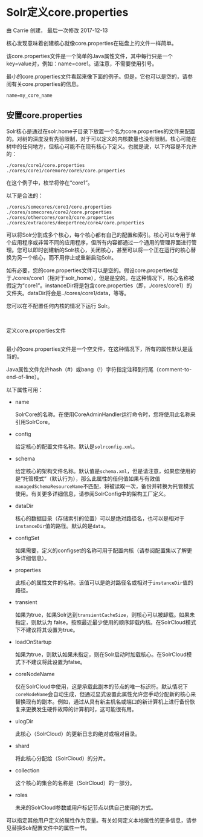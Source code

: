 # Solr定义core.properties

 由 Carrie 创建， 最后一次修改 2017-12-13     

核心发现意味着创建核心就像core.properties在磁盘上的文件一样简单。     
 

该core.properties文件是一个简单的Java属性文件，其中每行只是一个key=value对，例如：name=core1。请注意，不需要使用引号。

最小的core.properties文件看起来像下面的例子。但是，它也可以是空的，请参阅有关core.properties的信息。

```
name=my_core_name
```

## 安置core.properties



Solr核心是通过在solr.home子目录下放置一个名为core.properties的文件来配置的。对树的深度没有先验限制，对于可以定义的内核数量也没有限制。核心可能在树中的任何地方，但核心可能不在现有核心下定义。也就是说，以下内容是不允许的：

```
./cores/core1/core.properties
./cores/core1/coremore/core5/core.properties
```

在这个例子中，枚举将停在“core1”。

以下是合法的：

```
./cores/somecores/core1/core.properties
./cores/somecores/core2/core.properties
./cores/othercores/core3/core.properties
./cores/extracores/deepertree/core4/core.properties
```

可以将Solr分割成多个核心，每个核心都有自己的配置和索引。核心可以专用于单个应用程序或非常不同的应用程序，但所有内容都通过一个通用的管理界面进行管理。您可以即时创建新的Solr核心，关闭核心，甚至可以将一个正在运行的核心替换为另一个核心，而不用停止或重新启动Solr。     
 

如有必要，您的core.properties文件可以是空的。假设core.properties位于./cores/core1（相对于solr_home），但是是空的。在这种情况下，核心名称被假定为“core1”。instanceDir将是包含core.properties（即，./cores/core1）的文件夹。dataDir将会是../cores/core1/data，等等。

您可以在不配置任何内核的情况下运行 Solr。

​     
 

定义core.properties文件     
 

## 



最小的core.properties文件是一个空文件，在这种情况下，所有的属性默认是适当的。

Java属性文件允许hash（#）或bang（!）字符指定注释到行尾（comment-to-end-of-line）。

以下属性可用：

- name

  SolrCore的名称。在使用CoreAdminHandler运行命令时，您将使用此名称来引用SolrCore。

- config

  给定核心的配置文件名称。默认是`solrconfig.xml`。

- schema

  给定核心的架构文件名称。默认值是`schema.xml`，但是请注意，如果您使用的是“托管模式”（默认行为），那么此属性的任何值如果与有效值`managedSchemaResourceName`不匹配，将被读取一次，备份并转换为托管模式使用。有关更多详细信息，请参阅SolrConfig中的架构工厂定义。

- dataDir

  核心的数据目录（存储索引的位置）可以是绝对路径名，也可以是相对于`instanceDir`值的路径。默认的是`data`。

- configSet

  如果需要，定义的configset的名称可用于配置内核（请参阅配置集以了解更多详细信息）。

- properties

  此核心的属性文件的名称。该值可以是绝对路径名或相对于`instanceDir`值的路径。

- transient

  如果为true，如果Solr达到`transientCacheSize`，则核心可以被卸载。如果未指定，则默认为 false。按照最近最少使用的顺序卸载内核。在SolrCloud模式下不建议将其设置为true。

- loadOnStartup

  如果为true，则默认如果未指定，则在Solr启动时加载核心。在SolrCloud模式下不建议将此设置为false。

- coreNodeName

  仅在SolrCloud中使用，这是承载此副本的节点的唯一标识符。默认情况下`coreNodeName`会自动生成，但通过显式设置此属性允许您手动分配新的核心来替换现有的副本。例如，通过从具有新主机名或端口的新计算机上进行备份恢复来更换发生硬件故障的计算机时，这可能很有用。

- ulogDir

  此核心（SolrCloud）的更新日志的绝对或相对目录。

- shard

  将此核心分配给（SolrCloud）的分片。

- collection

  这个核心的集合的名称是（SolrCloud）的一部分。

- roles

  未来的SolrCloud参数或用户标记节点以供自己使用的方式。

可以指定其他用户定义的属性作为变量。有关如何定义本地属性的更多信息，请参见替换Solr配置文件中的属性一节。